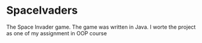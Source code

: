 # SpaceIvaders
The Space Invader game.
The game was written in Java.
I worte the project as one of my assignment in OOP course
